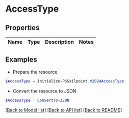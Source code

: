 # AccessType
## Properties

Name | Type | Description | Notes
------------ | ------------- | ------------- | -------------

## Examples

- Prepare the resource
```powershell
$AccessType = Initialize-PSSailpoint.V2024AccessType 
```

- Convert the resource to JSON
```powershell
$AccessType | ConvertTo-JSON
```

[[Back to Model list]](../README.md#documentation-for-models) [[Back to API list]](../README.md#documentation-for-api-endpoints) [[Back to README]](../README.md)

